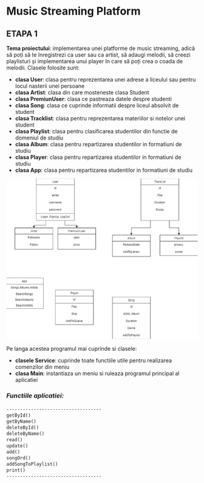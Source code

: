 # Music Streaming Platform

## ETAPA 1

**Tema proiectului**: implementarea unei platforme de music streaming, adică să poți să te înregistrezi ca user sau ca artist, să adaugi melodii, să creezi playlisturi și implementarea unui player în care să poți crea o coada de melodii. Clasele folosite sunt: 

- **clasa User**: clasa pentru reprezentarea unei adrese a liceului sau pentru locul nasterii unei persoane
- **clasa Artist**: clasa din care mosteneste clasa Student
- **clasa PremiunUser**: clasa ce pastreaza datele despre studenti
- **clasa Song**: clasa ce cuprinde informatii despre liceul absolvit de student
- **clasa Tracklist**: clasa pentru reprezentarea materiilor si notelor unei student
- **clasa Playlist**: clasa pentru clasificarea studentilor din functie de domeniul de studiu
- **clasa Album**: clasa pentru repartizarea studentilor in formatiuni de studiu
- **clasa Player**: clasa pentru repartizarea studentilor in formatiuni de studiu
- **clasa App**: clasa pentru repartizarea studentilor in formatiuni de studiu

![diagrama](spotify_pao.jpg)

Pe langa acestea programul mai cuprinde si clasele:
- **clasele Service**: cuprinde toate functiile utile pentru realizarea comenzilor din meniu
- **clasa Main**: instantiaza un meniu si ruleaza programul principal al aplicatiei

### *Functiile aplicatiei:*
```[python]
-----------------------------------
getById()
getByName()
deleteById()
deleteByName()
read()
update()
add()
songOrd()
addSongToPlaylist()
print()
-----------------------------------
```
